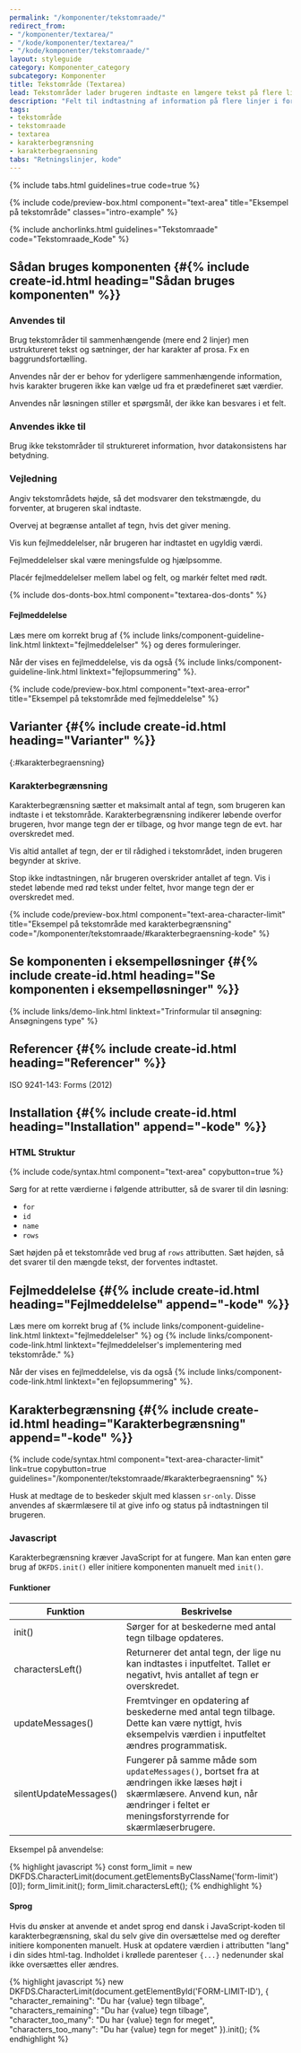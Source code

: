 ```yaml
---
permalink: "/komponenter/tekstomraade/"
redirect_from:
- "/komponenter/textarea/"
- "/kode/komponenter/textarea/"
- "/kode/komponenter/tekstomraade/"
layout: styleguide
category: Komponenter_category
subcategory: Komponenter
title: Tekstområde (Textarea)
lead: Tekstområder lader brugeren indtaste en længere tekst på flere linjer.
description: "Felt til indtastning af information på flere linjer i form af bogstaver, tal og en kombination af begge."
tags:
- tekstområde
- tekstomraade
- textarea
- karakterbegrænsning
- karakterbegraensning
tabs: "Retningslinjer, kode"
---
```


{% include tabs.html guidelines=true code=true %}

{% include code/preview-box.html component="text-area" title="Eksempel på tekstområde" classes="intro-example" %}

{% include anchorlinks.html guidelines="Tekstomraade" code="Tekstomraade_Kode" %}

<!--split-->

## Sådan bruges komponenten {#{% include create-id.html heading="Sådan bruges komponenten" %}}

### Anvendes til

Brug tekstområder til sammenhængende (mere end 2 linjer) men ustruktureret tekst og sætninger, der har karakter af prosa. Fx en baggrundsfortælling.

Anvendes når der er behov for yderligere sammenhængende information, hvis karakter brugeren ikke kan vælge ud fra et prædefineret sæt værdier.

Anvendes når løsningen stiller et spørgsmål, der ikke kan besvares i et felt.

### Anvendes ikke til

Brug ikke tekstområder til struktureret information, hvor datakonsistens har betydning.

### Vejledning

Angiv tekstområdets højde, så det modsvarer den tekstmængde, du forventer, at brugeren skal indtaste.

Overvej at begrænse antallet af tegn, hvis det giver mening.

Vis kun fejlmeddelelser, når brugeren har indtastet en ugyldig værdi.

Fejlmeddelelser skal være meningsfulde og hjælpsomme.

Placér fejlmeddelelser mellem label og felt, og markér feltet med rødt.

{% include dos-donts-box.html component="textarea-dos-donts" %}

#### Fejlmeddelelse

Læs mere om korrekt brug af {% include links/component-guideline-link.html linktext="fejlmeddelelser" %} og deres formuleringer.

Når der vises en fejlmeddelelse, vis da også {% include links/component-guideline-link.html linktext="fejlopsummering" %}.

{% include code/preview-box.html component="text-area-error" title="Eksempel på tekstområde med fejlmeddelelse" %}

## Varianter {#{% include create-id.html heading="Varianter" %}}

{:#karakterbegraensning}
### Karakterbegrænsning

Karakterbegrænsning sætter et maksimalt antal af tegn, som brugeren kan indtaste i et tekstområde. Karakterbegrænsning indikerer løbende overfor brugeren, hvor mange tegn der er tilbage, og hvor mange tegn de evt. har overskredet med.

Vis altid antallet af tegn, der er til rådighed i tekstområdet, inden brugeren begynder at skrive.

Stop ikke indtastningen, når brugeren overskrider antallet af tegn. Vis i stedet løbende med rød tekst under feltet, hvor mange tegn der er overskredet med.

{% include code/preview-box.html component="text-area-character-limit" title="Eksempel på tekstområde med karakterbegrænsning" code="/komponenter/tekstomraade/#karakterbegraensning-kode" %}

## Se komponenten i eksempelløsninger {#{% include create-id.html heading="Se komponenten i eksempelløsninger" %}}

{% include links/demo-link.html linktext="Trinformular til ansøgning: Ansøgningens type" %}

## Referencer {#{% include create-id.html heading="Referencer" %}}

ISO 9241-143: Forms (2012)

<!--split-->

## Installation {#{% include create-id.html heading="Installation" append="-kode" %}}

### HTML Struktur

{% include code/syntax.html component="text-area" copybutton=true %}
  
Sørg for at rette værdierne i følgende attributter, så de svarer til din løsning:

- `for`
- `id`
- `name`
- `rows`

Sæt højden på et tekstområde ved brug af `rows` attributten. Sæt højden, så det svarer til den mængde tekst, der forventes indtastet.

## Fejlmeddelelse {#{% include create-id.html heading="Fejlmeddelelse" append="-kode" %}}

Læs mere om korrekt brug af {% include links/component-guideline-link.html linktext="fejlmeddelelser" %} og {% include links/component-code-link.html linktext="fejlmeddelelser's implementering med tekstområde." %}

Når der vises en fejlmeddelelse, vis da også {% include links/component-code-link.html linktext="en fejlopsummering" %}.

## Karakterbegrænsning {#{% include create-id.html heading="Karakterbegrænsning" append="-kode" %}}

{% include code/syntax.html component="text-area-character-limit" link=true copybutton=true guidelines="/komponenter/tekstomraade/#karakterbegraensning" %}

Husk at medtage de to beskeder skjult med klassen `sr-only`. Disse anvendes af skærmlæsere til at give info og status på indtastningen til brugeren.

### Javascript

Karakterbegrænsning kræver JavaScript for at fungere. Man kan enten gøre brug af `DKFDS.init()` eller initiere komponenten manuelt med `init()`.

#### Funktioner

<div class="table--responsive-scroll">
  <table class="table table--responsive-headers">
    <thead>
      <tr>
        <th scope="col">Funktion</th>
        <th scope="col">Beskrivelse</th>
      </tr>
    </thead>
    <tbody>
    <tr>
        <td>init()</td>
        <td>Sørger for at beskederne med antal tegn tilbage opdateres.</td>
      </tr>
      <tr>
        <td>charactersLeft()</td>
        <td>Returnerer det antal tegn, der lige nu kan indtastes i inputfeltet. Tallet er negativt, hvis antallet af tegn er overskredet.</td>
      </tr>
      <tr>
        <td>updateMessages()</td>
        <td>Fremtvinger en opdatering af beskederne med antal tegn tilbage. Dette kan være nyttigt, hvis eksempelvis værdien i inputfeltet ændres programmatisk.</td>
      </tr>
      <tr>
        <td>silentUpdateMessages()</td>
        <td>Fungerer på samme måde som <code>updateMessages()</code>, bortset fra at ændringen ikke læses højt i skærmlæsere. Anvend kun, når ændringer i feltet er meningsforstyrrende for skærmlæserbrugere.</td>
      </tr>
    </tbody>
  </table>
</div>

Eksempel på anvendelse:

{% highlight javascript %}
const form_limit = new DKFDS.CharacterLimit(document.getElementsByClassName('form-limit')[0]);
form_limit.init();
form_limit.charactersLeft();
{% endhighlight %}

#### Sprog

Hvis du ønsker at anvende et andet sprog end dansk i JavaScript-koden til karakterbegrænsning, skal du selv give din oversættelse med og derefter initiere komponenten manuelt. Husk at opdatere værdien i attributten "lang" i din sides html-tag. Indholdet i krøllede parenteser `{...}` nedenunder skal ikke oversættes eller ændres.

{% highlight javascript %}
new DKFDS.CharacterLimit(document.getElementById('FORM-LIMIT-ID'), {
  "character_remaining": "Du har {value} tegn tilbage",
  "characters_remaining": "Du har {value} tegn tilbage",
  "character_too_many": "Du har {value} tegn for meget",
  "characters_too_many": "Du har {value} tegn for meget"
}).init();
{% endhighlight %}
